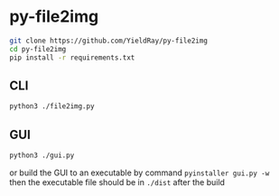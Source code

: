 # py-file2img

```sh
git clone https://github.com/YieldRay/py-file2img
cd py-file2img
pip install -r requirements.txt
```

## CLI

```sh
python3 ./file2img.py
```

## GUI

```sh
python3 ./gui.py
```

or build the GUI to an executable by command `pyinstaller gui.py -w`  
then the executable file should be in `./dist` after the build
